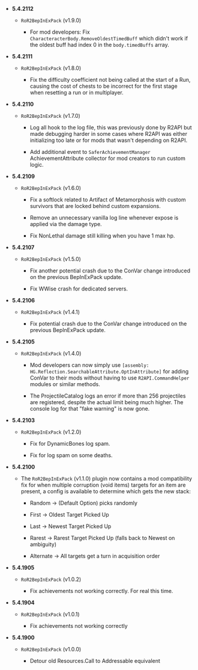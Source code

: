 -   **5.4.2112**

    -   `RoR2BepInExPack` (v1.9.0)

        -   For mod developers: Fix `CharacteracterBody.RemoveOldestTimedBuff` which didn't work if the oldest buff had index 0 in the `body.timedBuffs` array.

-   **5.4.2111**

    -   `RoR2BepInExPack` (v1.8.0)

        -   Fix the difficulty coefficient not being called at the start of a Run, causing the cost of chests to be incorrect for the first stage when resetting a run or in multiplayer.

-   **5.4.2110**

    -   `RoR2BepInExPack` (v1.7.0)

        -   Log all hook to the log file, this was previously done by R2API but made debugging harder in some cases where R2API was either initializing too late or for mods that wasn't depending on R2API.
    
        -   Add additional event to `SaferAchievementManager` AchievementAttribute collector for mod creators to run custom logic.

-   **5.4.2109**

    -   `RoR2BepInExPack` (v1.6.0)

        -   Fix a softlock related to Artifact of Metamorphosis with custom survivors that are locked behind custom expansions.
    
        -   Remove an unnecessary vanilla log line whenever expose is applied via the damage type.
    
        -   Fix NonLethal damage still killing when you have 1 max hp.
        
-   **5.4.2107**

    -   `RoR2BepInExPack` (v1.5.0)

        -   Fix another potential crash due to the ConVar change introduced on the previous BepInExPack update.
    
        -   Fix WWise crash for dedicated servers.

-   **5.4.2106**

    -   `RoR2BepInExPack` (v1.4.1)

        -   Fix potential crash due to the ConVar change introduced on the previous BepInExPack update.

-   **5.4.2105**

    -   `RoR2BepInExPack` (v1.4.0)

        -   Mod developers can now simply use `[assembly: HG.Reflection.SearchableAttribute.OptInAttribute]` for adding ConVar to their mods without having to use `R2API.CommandHelper` modules or similar methods.
    
        -   The ProjectileCatalog logs an error if more than 256 projectiles are registered, despite the actual limit being much higher. The console log for that "fake warning" is now gone.

-   **5.4.2103**

    -   `RoR2BepInExPack` (v1.2.0)

        -   Fix for DynamicBones log spam.
    
        -   Fix for log spam on some deaths.
        
-   **5.4.2100**

    -   The `RoR2BepInExPack` (v1.1.0) plugin now contains a mod compatibility fix for when multiple corruption (void items) targets for an item are present, a config is available to determine which gets the new stack:
    
        -   Random -> (Default Option) picks randomly
        
        -   First -> Oldest Target Picked Up
        
        -   Last -> Newest Target Picked Up
        
        -   Rarest -> Rarest Target Picked Up (falls back to Newest on ambiguity)
        
        -   Alternate -> All targets get a turn in acquisition order

-   **5.4.1905**

    -   `RoR2BepInExPack` (v1.0.2)

        -   Fix achievements not working correctly. For real this time.

-   **5.4.1904**

    -   `RoR2BepInExPack` (v1.0.1)

        -   Fix achievements not working correctly

-   **5.4.1900**

    -   `RoR2BepInExPack` (v1.0.0)

        -   Detour old Resources.Call to Addressable equivalent

